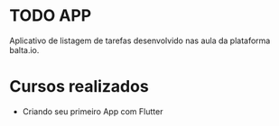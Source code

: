 # TODO APP
Aplicativo de listagem de tarefas desenvolvido nas aula da plataforma balta.io.

# Cursos realizados
- Criando seu primeiro App com Flutter